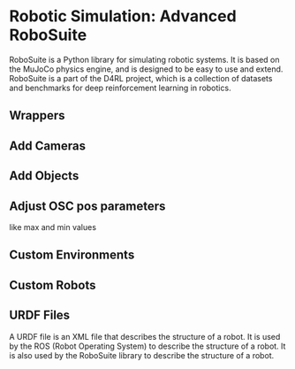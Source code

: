 # Robotic Simulation: Advanced RoboSuite

RoboSuite is a Python library for simulating robotic systems. It is based on the MuJoCo physics engine, and is designed to be easy to use and extend. RoboSuite is a part of the D4RL project, which is a collection of datasets and benchmarks for deep reinforcement learning in robotics. 

## Wrappers

## Add Cameras

## Add Objects

## Adjust OSC pos parameters

like max and min values

## Custom Environments

## Custom Robots

## URDF Files

A URDF file is an XML file that describes the structure of a robot. It is used by the ROS (Robot Operating System) to describe the structure of a robot. It is also used by the RoboSuite library to describe the structure of a robot.
